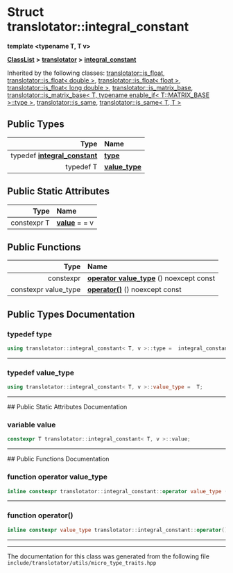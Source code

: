 

# Struct translotator::integral\_constant

**template &lt;typename T, T v&gt;**



[**ClassList**](annotated.md) **>** [**translotator**](namespacetranslotator.md) **>** [**integral\_constant**](structtranslotator_1_1integral__constant.md)










Inherited by the following classes: [translotator::is\_float](structtranslotator_1_1is__float.md),  [translotator::is\_float&lt; double &gt;](structtranslotator_1_1is__float_3_01double_01_4.md),  [translotator::is\_float&lt; float &gt;](structtranslotator_1_1is__float_3_01float_01_4.md),  [translotator::is\_float&lt; long double &gt;](structtranslotator_1_1is__float_3_01long_01double_01_4.md),  [translotator::is\_matrix\_base](structtranslotator_1_1is__matrix__base.md),  [translotator::is\_matrix\_base&lt; T, typename enable\_if&lt; T::MATRIX\_BASE &gt;::type &gt;](structtranslotator_1_1is__matrix__base_3_01T_00_01typename_01enable__if_3_01T_1_1MATRIX__BASE_01_4_1_1type_01_4.md),  [translotator::is\_same](structtranslotator_1_1is__same.md),  [translotator::is\_same&lt; T, T &gt;](structtranslotator_1_1is__same_3_01T_00_01T_01_4.md)












## Public Types

| Type | Name |
| ---: | :--- |
| typedef [**integral\_constant**](structtranslotator_1_1integral__constant.md) | [**type**](#typedef-type)  <br> |
| typedef T | [**value\_type**](#typedef-value_type)  <br> |






## Public Static Attributes

| Type | Name |
| ---: | :--- |
|  constexpr T | [**value**](#variable-value)   = = v<br> |














## Public Functions

| Type | Name |
| ---: | :--- |
|  constexpr | [**operator value\_type**](#function-operator-value_type) () noexcept const<br> |
|  constexpr value\_type | [**operator()**](#function-operator()) () noexcept const<br> |




























## Public Types Documentation




### typedef type 

```C++
using translotator::integral_constant< T, v >::type =  integral_constant;
```




<hr>



### typedef value\_type 

```C++
using translotator::integral_constant< T, v >::value_type =  T;
```




<hr>
## Public Static Attributes Documentation




### variable value 

```C++
constexpr T translotator::integral_constant< T, v >::value;
```




<hr>
## Public Functions Documentation




### function operator value\_type 

```C++
inline constexpr translotator::integral_constant::operator value_type () noexcept const
```




<hr>



### function operator() 

```C++
inline constexpr value_type translotator::integral_constant::operator() () noexcept const
```




<hr>

------------------------------
The documentation for this class was generated from the following file `include/translotator/utils/micro_type_traits.hpp`

